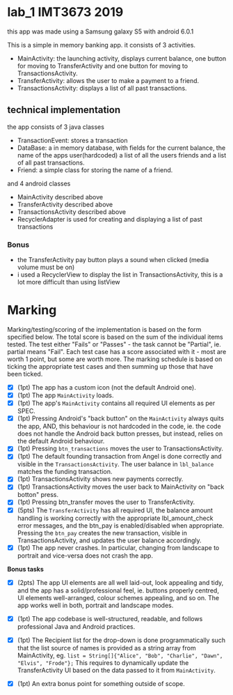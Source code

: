 # lab_1 IMT3673 2019

this app was made using a Samsung galaxy S5 with android 6.0.1


This is a simple in memory banking app. it consists of 3 activities. 
*   MainActivity: the launching activity, displays current balance, one button for moving to TransferActivity and 
one button for moving to TransactionsActivity.
*   TransferActivity: allows the user to make a payment to a friend.
*   TransactionsActivity: displays a list of all past transactions.

## technical implementation

the app consists of 3 java classes
* TransactionEvent: stores a transaction
* DataBase: a in memory database, with fields for the current balance, the name of the apps user(hardcoded)
a list of all the users friends and a list of all past transactions.
* Friend: a simple class for storing the name of a friend.

and 4 android classes
* MainActivity described above
* TransferActivity described above
* TransactionsActivity described above
* RecyclerAdapter is used for creating and displaying a list of past transactions

### Bonus
* the TransferActivity pay button plays a sound when clicked (media volume must be on)  
* i used a RecyclerView to display the list in TransactionsActivity, this is a lot more difficult than using listView


# Marking 

Marking/testing/scoring of the implementation is based on the form specified below. The total score is based on the sum of the individual items tested. The test either "Fails" or "Passes" - the task cannot be "Partial", ie. partial means "Fail". Each test case has a score associated with it - most are worth 1 point, but some are worth more. The marking schedule is based on ticking the appropriate test cases and then summing up those that have been ticked. 

* [x] (1pt) The app has a custom icon (not the default Android one).
* [x] (1pt) The app `MainActivity` loads.
* [x] (1pt) The app's `MainActivity` contains all required UI elements as per SPEC.
* [x] (1pt) Pressing Android's "back button" on the `MainActivity` always quits the app, AND, this behaviour is not hardcoded in the code, ie. the code does not handle the Android back button presses, but instead, relies on the default Android behaviour.
* [x] (1pt) Pressing `btn_transactions` moves the user to TransactionsActivity.
* [x] (1pt) The default founding transaction from Angel is done correctly and visible in the `TransactionsActivity`. The user balance in `lbl_balance` matches the funding transaction.
* [x] (1pt) TransactionsActivity shows new payments correctly.
* [x] (1pt) TransactionsActivity moves the user back to MainActivity on "back botton" press.
* [x] (1pt) Pressing btn_transfer moves the user to TransferActivity.
* [x] (5pts) The `TransferActivity` has all required UI, the balance amount handling is working correctly with the appropriate lbl_amount_check error messages, and the btn_pay is enabled/disabled when appropriate. Pressing the `btn_pay` creates the new transaction, visible in TransactionsActivity, and updates the user balance accordingly.
* [x] (1pt) The app never crashes. In particular, changing from landscape to portrait and vice-versa does not crash the app.

**Bonus tasks**

* [x] (2pts) The app UI elements are all well laid-out, look appealing and tidy, and the app has a solid/professional feel, ie. buttons properly centred, UI elements well-arranged, colour schemes appealing, and so on. The app works well in both, portrait and landscape modes. 
* [x] (1pt) The app codebase is well-structured, readable, and follows professional Java and Android practices.
* [x] (1pt) The Recipient list for the drop-down is done programmatically such that the list source of names is provided as a string array from MainActivity, eg. `list = String[]{"Alice", "Bob", "Charlie", "Dawn", "Elvis", "Frode"};` This requires to dynamically update the TransferActivity UI based on the data passed to it from `MainActivity`. 
* [x] (1pt) An extra bonus point for something outside of scope. 

